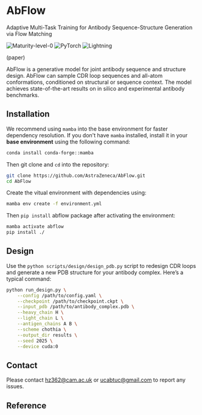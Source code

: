 # AbFlow

Adaptive Multi-Task Training for Antibody Sequence-Structure Generation via Flow Matching

![Maturity-level-0](https://img.shields.io/badge/Maturity%20Level-ML--0-red)
![PyTorch](https://img.shields.io/badge/PyTorch-red?logo=pytorch&logoColor=white)
![Lightning](https://img.shields.io/badge/Lightning-792ee5?logo=lightning&logoColor=white)

(paper)

AbFlow is a generative model for joint antibody sequence and structure design. AbFlow can sample CDR loop sequences and all-atom conformations, conditioned on structural or sequence context. The model achieves state-of-the-art results on in silico and experimental antibody benchmarks.

## Installation

We recommend using `mamba` into the base environment for faster dependency resolution. If you don't have `mamba` installed, install it in your **base environment** using the following command:
```bash
conda install conda-forge::mamba
```

Then git clone and `cd` into the repository:
```bash
git clone https://github.com/AstraZeneca/AbFlow.git
cd AbFlow
```

Create the vitual environment with dependencies using:
```bash
mamba env create -f environment.yml
```

Then `pip install` abflow package after activating the environment:
```bash
mamba activate abflow
pip install ./
```

## Design

Use the `python scripts/design/design_pdb.py` script to redesign CDR loops and generate a new PDB structure for your antibody complex. 
Here’s a typical command:

```bash
python run_design.py \
    --config /path/to/config.yaml \
    --checkpoint /path/to/checkpoint.ckpt \
    --input_pdb /path/to/antibody_complex.pdb \
    --heavy_chain H \
    --light_chain L \
    --antigen_chains A B \
    --scheme chothia \
    --output_dir results \
    --seed 2025 \
    --device cuda:0
```

## Contact

Please contact hz362@cam.ac.uk or ucabtuc@gmail.com to report any issues.

## Reference
